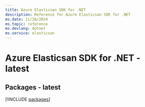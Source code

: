 ```yaml
---
title: Azure Elasticsan SDK for .NET
description: Reference for Azure Elasticsan SDK for .NET
ms.date: 11/28/2024
ms.topic: reference
ms.devlang: dotnet
ms.service: elasticsan
---
```

# Azure Elasticsan SDK for .NET - latest
## Packages - latest
[!INCLUDE [packages](elasticsan-index.md)]